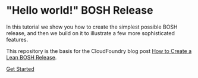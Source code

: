 # "Hello world!" BOSH Release

In this tutorial we show you how to create the simplest possible BOSH release, and then we build on it to illustrate a few more sophisticated features.

This repository is the basis for the CloudFoundry blog post [How to Create a Lean BOSH Release](https://www.cloudfoundry.org/blog/create-lean-bosh-release).

[Get Started](LeanBOSHRelease.md)
